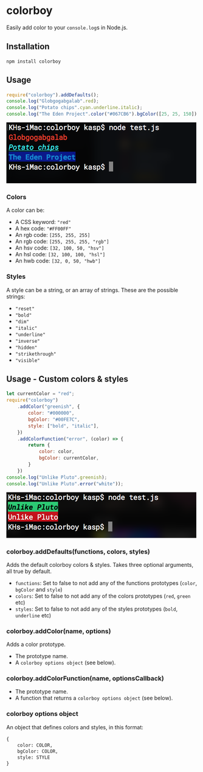 # colorboy
Easily add color to your `console.log`s in Node.js.

## Installation
```
npm install colorboy
```

## Usage
```js
require("colorboy").addDefaults();
console.log("Globgogabgalab".red);
console.log("Potato chips".cyan.underline.italic);
console.log("The Eden Project".color("#067CB6").bgColor([25, 25, 150]).bold);
```
![screenshot1](https://raw.githubusercontent.com/SpectralKH/colorboy/master/screenshot1.png)

### Colors
A color can be:
- A CSS keyword: `"red"`
- A hex code: `"#FF00FF"`
- An rgb code: `[255, 255, 255]`
- An rgb code: `[255, 255, 255, "rgb"]`
- An hsv code: `[32, 100, 50, "hsv"]`
- An hsl code: `[32, 100, 100, "hsl"]`
- An hwb code: `[32, 0, 50, "hwb"]`

### Styles
A style can be a string, or an array of strings. These are the possible strings:
- `"reset"`
- `"bold"`
- `"dim"`
- `"italic"`
- `"underline"`
- `"inverse"`
- `"hidden"`
- `"strikethrough"`
- `"visible"`

## Usage - Custom colors & styles
```js
let currentColor = "red";
require("colorboy")
    .addColor("greenish", {
        color: "#000000",
        bgColor: "#00FE7C",
        style: ["bold", "italic"],
    })
    .addColorFunction("error", (color) => {
        return {
            color: color,
            bgColor: currentColor,
        }
    })
console.log("Unlike Pluto".greenish);
console.log("Unlike Pluto".error("white"));
```
![screenshot2](https://raw.githubusercontent.com/SpectralKH/colorboy/master/screenshot2.png)

### colorboy.addDefaults(functions, colors, styles)
Adds the default colorboy colors & styles. Takes three optional arguments, all true by default.
- `functions`: Set to false to not add any of the functions prototypes (`color`, `bgColor` and `style`)
- `colors`: Set to false to not add any of the colors prototypes (`red`, `green` etc)
- `styles`: Set to false to not add any of the styles prototypes (`bold`, `underline` etc)

### colorboy.addColor(name, options)
Adds a color prototype.
- The prototype name.
- A `colorboy options object` (see below).

### colorboy.addColorFunction(name, optionsCallback)
- The prototype name.
- A function that returns a `colorboy options object` (see below).

### colorboy options object
An object that defines colors and styles, in this format:
```
{
    color: COLOR,
    bgColor: COLOR,
    style: STYLE
}
```
